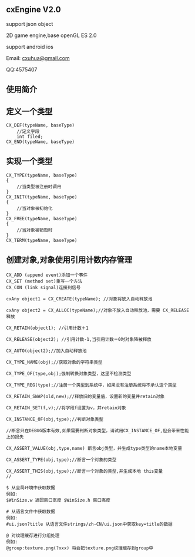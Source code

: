 cxEngine V2.0
------
support json object

2D game engine,base openGL ES 2.0

support android ios

Email: cxuhua@gmail.com

QQ:4575407

使用简介
------

定义一个类型
------
```
CX_DEF(typeName, baseType)
    //定义字段
    int filed;
CX_END(typeName, baseType)
```
实现一个类型
------
```
CX_TYPE(typeName, baseType)
{
    //当类型被注册时调用
}
CX_INIT(typeName, baseType)
{
    //当对象被初始化
}
CX_FREE(typeName, baseType)
{
    //当对象被销毁时
}
CX_TERM(typeName, baseType)
```
创建对象,对象使用引用计数内存管理
------
```
CX_ADD (append event)添加一个事件
CX_SET (method set)重写一个方法
CX_CON (link signal)连接到信号

cxAny object1 = CX_CREATE(typeName); //对象将放入自动释放池

cxAny object2 = CX_ALLOC(typeName);//对象不放入自动释放池，需要 CX_RELEASE释放

CX_RETAIN(object1); //引用计数＋1

CX_RELEASE(object2); //引用计数-1,当引用计数＝0时对象降被释放

CX_AUTO(object2);//加入自动释放池

CX_TYPE_NAME(obj);//获取对象的字符串类型

CX_TYPE_OF(type,obj);强制转换对象类型，这里不检测类型

CX_TYPE_REG(type);//注册一个类型到系统中，如果没有注册系统将不承认这个类型

CX_RETAIN_SWAP(old,new);//释放旧的变量值，设置新的变量并retain对象

CX_RETAIN_SET(f,v);//将字段f设置为v，并retain对象

CX_INSTANCE_OF(obj,type);//判断对象类型

//断言只在DEBUG版本有效,如果需要判断对象类型，请试用CX_INSTANCE_OF,但会带来性能上的损失

CX_ASSERT_VALUE(obj,type,name) 断言obj类型，并生成type类型的name本地变量

CX_ASSERT_TYPE(obj,type);//断言一个对象的类型

CX_ASSERT_THIS(obj,type);//断言一个对象的类型,并生成本地 this变量
//
```

```
$ 从全局环境中获取数据
例如:
$WinSize.w 返回窗口宽度 $WinSize.h 窗口高度

# 从语言文件中获取数据
例如:
#ui.json?title 从语言文件strings/zh-CN/ui.json中获取key=title的数据

@ 对纹理缓存进行分组处理
例如:
@group:texture.png(?xxx) 将会把texture.png纹理缓存到group中
```


